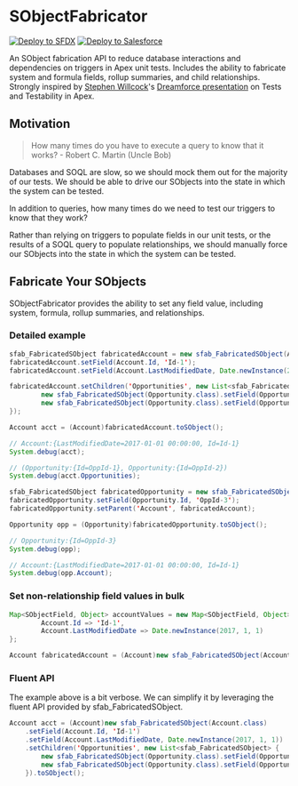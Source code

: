 # SObjectFabricator

[![Deploy to SFDX](https://deploy-to-sfdx.com/dist/assets/images/DeployToSFDX.svg)](https://deploy-to-sfdx.com?template=https://github.com/Nerdmagik/SObjectFabricator)
[![Deploy to Salesforce](https://raw.githubusercontent.com/afawcett/githubsfdeploy/master/deploy.png)](https://githubsfdeploy.herokuapp.com?owner=nerdmagik&repo=SObjectFabricator)

An SObject fabrication API to reduce database interactions and dependencies on triggers in Apex unit tests. Includes the ability to fabricate system and formula fields, rollup summaries, and child relationships. Strongly inspired by [Stephen Willcock](https://github.com/stephenwillcock)'s [Dreamforce presentation](https://www.youtube.com/watch?v=dWertK6Legc) on Tests and Testability in Apex.

## Motivation

> How many times do you have to execute a query to know that it works? - Robert C. Martin (Uncle Bob)

Databases and SOQL are slow, so we should mock them out for the majority of our tests. We should be able to drive our SObjects into the state in which the system can be tested.

In addition to queries, how many times do we need to test our triggers to know that they work?

Rather than relying on triggers to populate fields in our unit tests, or the results of a SOQL query to populate relationships, we should manually force our SObjects into the state in which the system can be tested.

## Fabricate Your SObjects

SObjectFabricator provides the ability to set any field value, including system, formula, rollup summaries, and relationships.

### Detailed example

```java
sfab_FabricatedSObject fabricatedAccount = new sfab_FabricatedSObject(Account.class);
fabricatedAccount.setField(Account.Id, 'Id-1');
fabricatedAccount.setField(Account.LastModifiedDate, Date.newInstance(2017, 1, 1));

fabricatedAccount.setChildren('Opportunities', new List<sfab_FabricatedSObject> {
        new sfab_FabricatedSObject(Opportunity.class).setField(Opportunity.Id, 'OppId-1'),
        new sfab_FabricatedSObject(Opportunity.class).setField(Opportunity.Id, 'OppId-2')
});

Account acct = (Account)fabricatedAccount.toSObject();

// Account:{LastModifiedDate=2017-01-01 00:00:00, Id=Id-1}
System.debug(acct);

// (Opportunity:{Id=OppId-1}, Opportunity:{Id=OppId-2})
System.debug(acct.Opportunities);

sfab_FabricatedSObject fabricatedOpportunity = new sfab_FabricatedSObject(Opportunity.class);
fabricatedOpportunity.setField(Opportunity.Id, 'OppId-3');
fabricatedOpportunity.setParent('Account', fabricatedAccount);

Opportunity opp = (Opportunity)fabricatedOpportunity.toSObject();

// Opportunity:{Id=OppId-3}
System.debug(opp);

// Account:{LastModifiedDate=2017-01-01 00:00:00, Id=Id-1}
System.debug(opp.Account);
```

### Set non-relationship field values in bulk

```java
Map<SObjectField, Object> accountValues = new Map<SObjectField, Object> {
        Account.Id => 'Id-1',
        Account.LastModifiedDate => Date.newInstance(2017, 1, 1)
};

Account fabricatedAccount = (Account)new sfab_FabricatedSObject(Account.class, accountValues).toSObject();
```

### Fluent API

The example above is a bit verbose. We can simplify it by leveraging the fluent API provided by sfab_FabricatedSObject.

```java
Account acct = (Account)new sfab_FabricatedSObject(Account.class)
    .setField(Account.Id, 'Id-1')
    .setField(Account.LastModifiedDate, Date.newInstance(2017, 1, 1))
    .setChildren('Opportunities', new List<sfab_FabricatedSObject> {
        new sfab_FabricatedSObject(Opportunity.class).setField(Opportunity.Id, 'OppId-1'), 
        new sfab_FabricatedSObject(Opportunity.class).setField(Opportunity.Id, 'OppId-2')
    }).toSObject();
```

